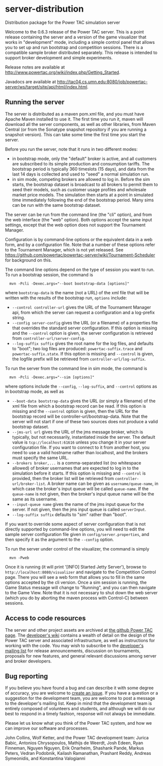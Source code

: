 server-distribution
===================

Distribution package for the Power TAC simulation server

Welcome to the 0.6.3 release of the Power TAC server. This is a point release containing the server and a version of the game visualizer that works in "development" mode, including a simple control panel that allows you to set up and run bootstrap and competition sessions. There is a compatible sample broker distributed separately. This release is intended to support broker development and simple experiments.

Release notes are available at http://www.powertac.org/wiki/index.php/Getting_Started.

Javadocs are available at http://tac04.cs.umn.edu:8080/job/powertac-server/ws/target/site/api/html/index.html.

Running the server
------------------

The server is distributed as a maven pom.xml file, and you must have Apache Maven installed to use it. The first time you run it, maven will download all the server components, as well as other libraries, from Maven Central (or from the Sonatype snapshot repository if you are running a snapshot version). This can take some time the first time you start the server.

Before you run the server, note that it runs in two different modes:
- in bootstrap mode, only the "default" broker is active, and all customers are subscribed to its simple production and consumption tariffs. The bootstrap period is typically 360 timeslots (15 days), and data from the last 14 days is collected and used to "seed" a normal simulation run.
- in sim mode, competing brokers are allowed to log in. Before the sim starts, the bootstrap dataset is broadcast to all brokers to permit them to seed their models, such as customer usage profiles and wholesale market price models. The simulation then starts at a point in simulated time immediately following the end of the bootstrap period. Many sims can be run with the same bootstrap dataset.

The server can be run from the command line (the "cli" option), and from the web interface (the "web" option). Both options accept the same input settings, except that the web option does not support the Tournament Manager.

Configuration is by command-line options or the equivalent data in a web form, and by a configuration file. Note that a number of these options refer to the Tournament Manager, which is not yet released. See https://github.com/powertac/powertac-server/wiki/Tournament-Scheduler for background on this.

The command line options depend on the type of session you want to run. To run a bootstrap session, the command is

```
  mvn -Pcli -Dexec.args="--boot bootstrap-data [options]"
```
where ```bootstrap-data``` is the name (not a URL) of the xml file that will be  written with the results of the bootstrap run, ```options``` include:
- ```--control controller-url``` gives the URL of the Tournament Manager api, from which the server can request a configuration and a log-prefix string.
- ```--config server-config``` gives the URL (or a filename) of a properties file that overrides the standard server configuration. If this option is missing and the ```--control``` option is given, the server configuration is retrieved from ```controller-url/server-config```.
- ```--log-suffix suffix``` gives the root name for the log files, and defaults to "boot"; two log files are produced: ```powertac-suffix.trace``` and ```powertac-suffix.state```. If this option is missing and ```--control``` is given, the logfile prefix will be retrieved from ```controller-url/log-suffix```.

To run the server from the command line in sim mode, the command is

```
  mvn -Pcli -Dexec.args="--sim [options]"
```
where options include the ```--config```, ```--log-suffix```, and ```--control``` options as in bootstrap mode, as well as
- ```--boot-data bootstrap-data``` gives the URL (or simply a filename) of the xml file from which a bootstrap record can be read. If this option is missing and the ```--control``` option is given, then the URL for the bootstrap record will be controller-url/bootstrap-data. Note that the server will not start if one of these two sources does not produce a valid bootstrap dataset.
- ```--jms-url url``` gives the URL of the jms message broker, which is typically, but not necessarily, instantiated inside the server. The default value is ```tcp://localhost:61616``` unless you change it in your server configuration file. If you want to connect to it from another host, you need to use a valid hostname rather than localhost, and the brokers must specify the same URL.
- ```--brokers broker,...``` is a comma-separated list (no whitespace allowed) of broker usernames that are expected to log in to the simulation before it starts. If this option is missing and ```--control``` is provided, then the broker list will be retrieved from ```controller-url/broker-list```. A broker name can be given as ```username/queue-name```, in which case the broker's input queue will be called ```queue-name```. If the ```queue-name``` is not given, then the broker's input queue name will be the same as its username.
- ```--input-queue name``` gives the name of the jms input queue for the server. If not given, then the jms input queue is called ```serverInput```.
- ```--log-suffix suffix``` defaults to "sim" rather than "boot".
  
If you want to override some aspect of server configuration that is
not directly supported by command-line options, you will need to edit
the sample server configuration file given in
```config/server.properties```, and then specify it as the argument to the ```--config``` option.

To run the server under control of the visualizer, the command is
simply

```
  mvn -Pweb
```
Once it is running (it will print '[INFO] Started Jetty Server'),
browse to ```http://localhost:8080/visualizer``` and navigate to the
Competition Control page. There you will see a web form that allows
you to fill in the same options accepted by the cli version. Once a
sim session is running, the Game Status message will change to
"Running", and you can then navigate to the Game View. Note that it is
not necessary to shut down the web server (which you do by aborting
the maven process with Control-C) between sessions.

Access to code resources
------------------------

The server and other project assets are archived at [the github Power TAC page](https://github.com/organizations/powertac). The [developer's wiki](https://github.com/powertac/powertac-server/wiki/) contains a wealth of detail on the design of the Power TAC server and associated infrastructure, as well as instructions for working with the code. You may wish to subscribe to the [developer's mailing list](http://power-tac-developers.975333.n3.nabble.com) for release announcements, discussion on tournaments, proposals for new features, and general relevant discussions among server and broker developers.

Bug reporting
-------------

If you believe you have found a bug and can describe it with some degree of accuracy, you are welcome to [create an issue](https://github.com/powertac/powertac-server/issues). If you have a question or a suggestion for the development team, you are welcome to post a message to the developer's mailing list. Keep in mind that the development team is entirely composed of volunteers and students, and although we will do our best to respond in a timely fashion, response will not always be immediate. 

Please let us know what you think of the Power TAC system, and how we can improve our software and processes.

John Collins, Wolf Ketter, and the Power TAC development team: Jurica Babic, Antonios Chrysopoulos, Mathijs de Weerdt, Josh Edeen, Ryan Finneman, Nguyen Nguyen, Erik Onarheim, Shashank Pande, Markus Peters, Vedran Podobnik, Kailash Ramanathan, Prashant Reddy, Andreas Symeonidis, and Konstantina Valogianni
